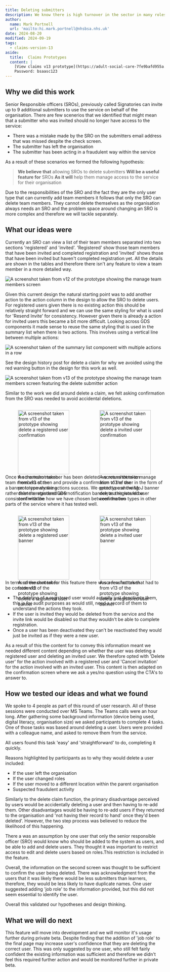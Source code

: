 ```yaml
---
title: Deleting submitters
description: We know there is high turnover in the sector in many roles and this includes the submitter
author:
  name: Mark Portnell
  url: 'mailto:hi.mark.portnell@nhsbsa.nhs.uk'
date: 2024-08-20
modified: 2024-09-19
tags:
  - claims-version-13
aside:
  title:  Claims Prototypes
  content: |
    [View claims v13 prototype](https://adult-social-care-7fe9bafd955a.herokuapp.com/claims/prototypes/design/v13/) 
    Password: bsaasc123
---
```


## Why we did this work
Senior Responsible officers (SROs), previously called Signatories can invite up to 9 additional submitters to use the service on behalf of the organisation. There are few scenerios that we identified that might mean that a submitter who was invited should no longer have access to the service:
- There was a mistake made by the SRO on the submitters email address that was missed despite the check screen.
- The submitter has left the organisation
- The submitter has been acting in a fraudulent way within the service

As a result of these scenarios we formed the following hypothesis:
>**We believe that** allowing SROs to delete submitters
>**Will be a useful feature for** SROs
>**As it will** help them manage access to the service for their organisation

Due to the responsibilities of the SRO and the fact they are the only user type that can currently add team members it follows that only the SRO can delete team members. They cannot delete themselves as the organisation always needs an SRO and the problem space around changing an SRO is more complex and therefore we will tackle separately.

## What our ideas were
Currently an SRO can view a list of their team members separated into two sections 'registered' and 'invited'. 'Registered' show those team members that have been invited and completed registration and 'invited' shows those that have been invited but haven't completed registration yet. All the details are shown in the tables and therefore there isn't any feature to view a team member in a more detailed way. 

![A screenshot taken from v12 of the prototype showing the manage team members screen](v12-manage-team.png "The manage team members screen from v12")

Given this current design the natural starting point was to add another action to the action column in the design to allow the SRO to delete users. For registered users given there is no existing action this should be relatively straight forward and we can use the same styling for what is used for 'Resend Invite' for consistency. However given there is already a action for invited users this became a bit more difficult. Looking across GDS components it made sense to reuse the same styling that is used in the summary list when there is two actions. This involves using a vertical line between multiple actions:

![A screenshot taken of the summary list component with multiple actions in a row](summary-list.png "The summary list component with multiple actions in a row")

See the design history post for delete a claim for why we avoided using the red warning button in the design for this work as well.

![A screenshot taken from v13 of the prototype showing the manage team members screen featuring the delete submitter action](v13-manage-team.png "The new manage team members screen featuring the delete submitter action from v13")

Similar to the work we did around delete a claim, we felt asking confirmation from the SRO was needed to avoid accidental deletions.

<div style="display: flex; flex-wrap: wrap; gap: 1rem;">
  <div style="flex: 1; max-width: 48%;">
  <figure>
    <img src="confirmation-reg.png" alt="A screenshot taken from v13 of the prototype showing delete a registered user confirmation" style="width: 100%; height: auto;">
    <figcaption>A screenshot taken from v13 of the prototype showing delete a registered user confirmation</figcaption>
  </figure>
  </div>
  <div style="flex: 1; max-width: 48%;">
  <figure>
    <img src="confirmation-inv.png" alt="A screenshot taken from v13 of the prototype showing delete a invited user confirmation" style="width: 100%; height: auto;">
    <figcaption>A screenshot taken from v13 of the prototype showing delete a registered user confirmation</figcaption>
  </figure>
  </div>
</div>

Once the the team member has been deleted we return them to manage team members screen and provide a confirmation to the user in the form of a banner to convey the actions success. We opted to use the MoJ banner rather than the standard GDS notification banner, as this would be consistent with the how we have chosen between the two types in other parts of the service where it has tested well.

<div style="display: flex; flex-wrap: wrap; gap: 1rem;">
  <div style="flex: 1; max-width: 48%;">
  <figure>
    <img src="banner-reg.png" alt="A screenshot taken from v13 of the prototype showing delete a registered user banner" style="width: 100%; height: auto;">
    <figcaption>A screenshot taken from v13 of the prototype showing delete a registered user banner</figcaption>
  </figure>
  </div>
  <div style="flex: 1; max-width: 48%;">
  <figure>
    <img src="banner-inv.png" alt="A screenshot taken from v13 of the prototype showing delete a invited user banner" style="width: 100%; height: auto;">
    <figcaption>A screenshot taken from v13 of the prototype showing delete a registered user banner</figcaption>
  </figure>
  </div>
</div>

In terms of the content for this feature there was a few factors that had to be considered:
- The deleting of a registered user would actually just deactivate them, this is for audit purposes as would still, need a record of them to understand the actions they took. 
- If the user is invited they would be deleted from the service and the invite link would be disabled so that they wouldn't be able to complete registration.
- Once a user has been deactivated they can't be reactivated they would just be invited as if they were a new user. 

As a result of this the content for to convey this information meant we needed different content depending on whether the user was deleting a registered user and deleting an invited user. We therefore opted with 'Delete user' for the action involved with a registered user and 'Cancel invitation' for the action involved with an invited user. This content is then adapted on the confirmation screen where we ask a yes/no question using the CTA's to answer to. 

## How we tested our ideas and what we found
We spoke to 4 people as part of this round of user research. All of these sessions were conducted over MS Teams. The Teams calls were an hour long. After gathering some background information (device being used, digital literacy, organisation size) we asked participants to complete 4 tasks. One of those tasks was based around deleting a user. Users were provided with a colleague name, and asked to remove them from the service.​

All users found this task 'easy' and 'straightforward' to do, completing it quickly.

Reasons highlighted by participants as to why they would delete a user included: 
- If the user left the organisation​
- If the user changed roles​
- If the user moved to a different location within the parent organisation​
- Suspected fraudulent activity

Similarly to the delete claim function, the primary disadvantage perceived by users would be accidentally deleting a user and then having to re-add them. Other disadvantages would be having to re-add users if they returned to the organisation and 'not having their record to hand' once they'd been deleted'. However, the two step process was believed to reduce the likelihood of this happening.​

There a was an assumption by one user that only the senior responsible officer (SRO) would know who should be added to the system as users, and be able to add and delete users. They thought it was important to restrict access to edit and delete users based on roles.​ This restriction is included in the feature.

Overall, the information on the second screen was thought to be sufficient to confirm the user being deleted. There was acknowledgment from the users that it was likely there would be less submitters than learners, therefore, they would be less likely to have duplicate names. One user suggested adding 'job role' to the information provided, but this did not seem essential to identify the user.

Overall this validated our hypotheses and design thinking. 

## What we will do next
This feature will move into development and we will monitor it's usage further during private beta. Despite finding that the addition of 'job role' to the final page may increase user's confidence that they are deleting the correct user. This was only suggested by one user, who still felt fairly confident the existing information was sufficient and therefore we didn't feel this required further action and would be monitored further in private beta. 



